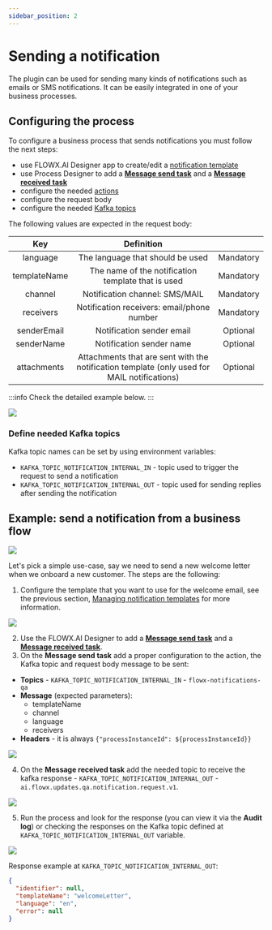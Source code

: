 ```yaml
---
sidebar_position: 2
---
```


# Sending a notification

The plugin can be used for sending many kinds of notifications such as emails or SMS notifications. It can be easily integrated in one of your business processes.

## **Configuring the process**

To configure a business process that sends notifications you must follow the next steps:

* use FLOWX.AI Designer app to create/edit a [notification template](./managing-notification-templates.md)
* use Process Designer to add a [**Message send task**](../../../../../building-blocks/node/message-send-received-task-node.md#message-send-task) and a [**Message received task**](../../../)
* configure the needed [actions](../../../../../building-blocks/actions.md)
* configure the request body
* configure the needed [Kafka topics](../../../plugins-setup-guide/notifications-plugin-setup/notifications-plugin-setup.md)

The following values are expected in the request body:

|        Key        |                                          Definition                                         |                |
| :---------------: | :-----------------------------------------------------------------------------------------: | :------------: |
|      language     |                               The language that should be used                              |    Mandatory   |
|    templateName   |                      The name of the notification template that is used                     |    Mandatory   |
|      channel      |                             Notification channel: SMS/MAIL                                  |    Mandatory   |
|     receivers     |                          Notification receivers: email/phone number                         |    Mandatory   |
|    senderEmail    |                                  Notification sender email                                  |    Optional    |
|     senderName    |                                   Notification sender name                                  |    Optional    |
|    attachments    | Attachments that are sent with the notification template (only used for MAIL notifications) |    Optional    |

:::info
Check the detailed example below.
:::

![](../../../../img/notification_archi_send.png)

### Define needed Kafka topics

Kafka topic names can be set by using environment variables:

* `KAFKA_TOPIC_NOTIFICATION_INTERNAL_IN` - topic used to trigger the request to send a notification
* `KAFKA_TOPIC_NOTIFICATION_INTERNAL_OUT` - topic used for sending replies after sending the notification


## Example: send a notification from a business flow

![](../../../../img/send_a_notification_proc.png)

Let's pick a simple use-case, say we need to send a new welcome letter when we onboard a new customer. The steps are the following:

1. Configure the template that you want to use for the welcome email, see the previous section, [Managing notification templates](managing-notification-templates.md) for more information.

![](../../../../img/send_a_notif_from_business_flow.gif)

2. Use the FLOWX.AI Designer to add a [**Message send task**](../../../../../building-blocks/node/message-send-received-task-node.md#message-send-task) and a [**Message received task**](../../../).
3. On the **Message send task** add a proper configuration to the action, the Kafka topic and request body message to be sent:

* **Topics** - `KAFKA_TOPIC_NOTIFICATION_INTERNAL_IN` - `flowx-notifications-qa`
* **Message** (expected parameters):
    * templateName
    * channel
    * language
    * receivers
* **Headers** - it is always `{"processInstanceId": ${processInstanceId}}`

![](../../../../img/notif_params_send.png)

4. On the **Message received task** add the needed topic to receive the kafka response - `KAFKA_TOPIC_NOTIFICATION_INTERNAL_OUT` - `ai.flowx.updates.qa.notification.request.v1`.

![](../../../../img/generate_notif_receive.png)

5. Run the process and look for the response (you can view it via the **Audit log**) or checking the responses on the Kafka topic defined at `KAFKA_TOPIC_NOTIFICATION_INTERNAL_OUT` variable.

![](../../../../img/notif_send_resp.png)


Response example at `KAFKA_TOPIC_NOTIFICATION_INTERNAL_OUT`:

```json
{
  "identifier": null,
  "templateName": "welcomeLetter",
  "language": "en",
  "error": null
}
```
